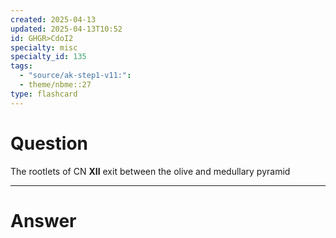 ```yaml
---
created: 2025-04-13
updated: 2025-04-13T10:52
id: GHGR>CdoI2
specialty: misc
specialty_id: 135
tags:
  - "source/ak-step1-v11:": 
  - theme/nbme::27
type: flashcard
---
```


# Question
The rootlets of CN **XII** exit between the olive and medullary pyramid

---

# Answer
